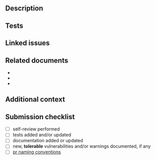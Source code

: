 ## Description

<!-- A clear and concise description of your changes. -->

## Tests

<!-- What did you test? List tests, include snippet from test suites, or write "N/A" if tests were not needed. -->

## Linked issues

<!--
A list of linked issues and/or pull requests.

- <closes|fixes|resolves> #<issue-number>
- <prereleases|releases> #<pr-number>
-->

## Related documents

<!-- A list of related documents (e.g. docs, proposals, specs, etc), if any. -->

-
-
-

## Additional context

<!-- Include additional details here. Be sure to note if any tolerable vulnerabilities or warnings have been introduced. -->

## Submission checklist

- [ ] self-review performed
- [ ] tests added and/or updated
- [ ] documentation added or updated
- [ ] new, **tolerable** vulnerabilities and/or warnings documented, if any
- [ ] [pr naming conventions][1]

[1]: https://github.com/flex-development/errnode/blob/main/CONTRIBUTING.md#pull-request-titles
